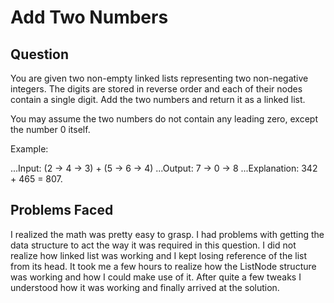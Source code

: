 # Add Two Numbers

## Question

You are given two non-empty linked lists representing two non-negative integers. The digits are stored in reverse order and each of their nodes contain a single digit. Add the two numbers and return it as a linked list.

You may assume the two numbers do not contain any leading zero, except the number 0 itself.

Example:

...Input: (2 -> 4 -> 3) + (5 -> 6 -> 4)
...Output: 7 -> 0 -> 8
...Explanation: 342 + 465 = 807.

## Problems Faced

I realized the math was pretty easy to grasp. I had problems with getting the data structure to act the way it was required in this question. I did not realize how linked list was working and I kept losing reference of the list from its head. It took me a few hours to realize how the ListNode structure was working and how I could make use of it. After quite a few tweaks I understood how it was working and finally arrived at the solution.
